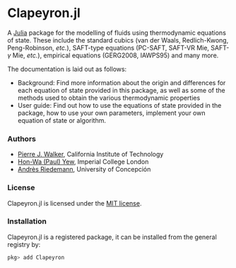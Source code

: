 # Clapeyron.jl
A [Julia](http://julialang.org) package for the modelling of fluids using thermodynamic equations of state. These include the standard cubics (van der Waals, Redlich-Kwong, Peng-Robinson, _etc._), SAFT-type equations (PC-SAFT, SAFT-VR Mie, SAFT-$\gamma$ Mie, _etc._), empirical equations (GERG2008, IAWPS95) and many more.

The documentation is laid out as follows:

- Background: Find more information about the origin and differences for each equation of state provided in this package, as well as some of the methods used to obtain the various thermodynamic properties
- User guide: Find out how to use the equations of state provided in the package, how to use your own parameters, implement your own equation of state or algorithm.

### Authors

- [Pierre J. Walker](https://github.com/pw0908), California Institute of Technology
- [Hon-Wa (Paul) Yew](https://github.com/ypaul21), Imperial College London
- [Andrès Riedemann](https://github.com/longemen3000), University of Concepción

### License

Clapeyron.jl is licensed under the [MIT license](https://github.com/ypaul21/Clapeyron.jl/blob/master/LICENSE.md).

### Installation

Clapeyron.jl is a registered package, it can be installed from the general registry by:

```julia
pkg> add Clapeyron
```




